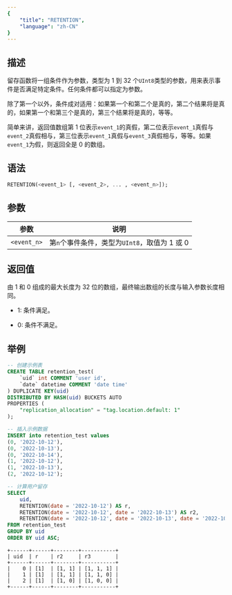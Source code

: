 ```yaml
---
{
    "title": "RETENTION",
    "language": "zh-CN"
}
---
```


## 描述

留存函数将一组条件作为参数，类型为 1 到 32 个`UInt8`类型的参数，用来表示事件是否满足特定条件。任何条件都可以指定为参数。

除了第一个以外，条件成对适用：如果第一个和第二个是真的，第二个结果将是真的，如果第一个和第三个是真的，第三个结果将是真的，等等。

简单来讲，返回值数组第 1 位表示`event_1`的真假，第二位表示`event_1`真假与`event_2`真假相与，第三位表示`event_1`真假与`event_3`真假相与，等等。如果`event_1`为假，则返回全是 0 的数组。

## 语法

```sql
RETENTION(<event_1> [, <event_2>, ... , <event_n>]);
```

## 参数

| 参数 | 说明 |
| -- | -- |
| `<event_n>` | 第`n`个事件条件，类型为`UInt8`，取值为 1 或 0 |

## 返回值

由 1 和 0 组成的最大长度为 32 位的数组，最终输出数组的长度与输入参数长度相同。

- 1: 条件满足。

- 0: 条件不满足。

## 举例

```sql
-- 创建示例表
CREATE TABLE retention_test(
    `uid` int COMMENT 'user id', 
    `date` datetime COMMENT 'date time' 
) DUPLICATE KEY(uid) 
DISTRIBUTED BY HASH(uid) BUCKETS AUTO
PROPERTIES ( 
    "replication_allocation" = "tag.location.default: 1"
);

-- 插入示例数据
INSERT into retention_test values 
(0, '2022-10-12'),
(0, '2022-10-13'),
(0, '2022-10-14'),
(1, '2022-10-12'),
(1, '2022-10-13'),
(2, '2022-10-12');

-- 计算用户留存
SELECT 
    uid,     
    RETENTION(date = '2022-10-12') AS r,
    RETENTION(date = '2022-10-12', date = '2022-10-13') AS r2,
    RETENTION(date = '2022-10-12', date = '2022-10-13', date = '2022-10-14') AS r3 
FROM retention_test 
GROUP BY uid 
ORDER BY uid ASC;
```

```text
+------+------+--------+-----------+
| uid  | r    | r2     | r3        |
+------+------+--------+-----------+
|    0 | [1]  | [1, 1] | [1, 1, 1] |
|    1 | [1]  | [1, 1] | [1, 1, 0] |
|    2 | [1]  | [1, 0] | [1, 0, 0] |
+------+------+--------+-----------+
```